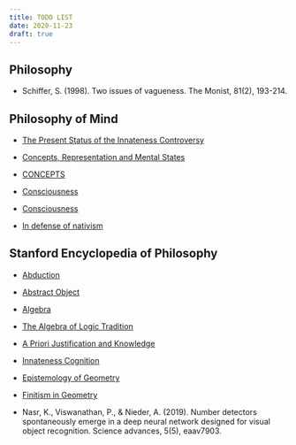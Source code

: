 ```yaml
---
title: TODO LIST
date: 2020-11-23
draft: true
---
```


## Philosophy

* Schiffer, S. (1998). Two issues of vagueness. The Monist, 81(2), 193-214.

## Philosophy of Mind

* [The Present Status of the Innateness Controversy](http://www.nyu.edu/gsas/dept/philo/courses/readings/1981.present.pdf)
* [Concepts, Representation and Mental States](http://www.nyu.edu/gsas/dept/philo/courses/representation/)
* [CONCEPTS](http://www.nyu.edu/gsas/dept/philo/courses/concepts/)
* [Consciousness](http://www.nyu.edu/gsas/dept/philo/courses/consciousness/)
* [Consciousness](http://www.nyu.edu/gsas/dept/philo/courses/consciousness05/)

* [In defense of nativism](https://philosophy.dept.shef.ac.uk/papers/Defense.pdf)

## Stanford Encyclopedia of Philosophy

* [Abduction](https://plato.stanford.edu/entries/abduction/)
* [Abstract Object](https://plato.stanford.edu/entries/abstract-objects/)
* [Algebra](https://plato.stanford.edu/entries/algebra/)
* [The Algebra of Logic Tradition](https://plato.stanford.edu/entries/algebra-logic-tradition/)
* [A Priori Justification and Knowledge](https://plato.stanford.edu/entries/apriori/)
* [Innateness Cognition](https://plato.stanford.edu/entries/innateness-cognition/)
* [Epistemology of Geometry](https://plato.stanford.edu/entries/epistemology-geometry/)
* [Finitism in Geometry](https://plato.stanford.edu/entries/geometry-finitism/)

* Nasr, K., Viswanathan, P., & Nieder, A. (2019). Number detectors spontaneously emerge in a deep neural network designed for visual object recognition. Science advances, 5(5), eaav7903.
